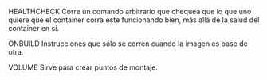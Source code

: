 HEALTHCHECK
Corre un comando arbitrario que chequea que lo que uno quiere que el container corra este funcionando bien, más allá de la salud del container en sí.

ONBUILD
Instrucciones que sólo se corren cuando la imagen es base de otra.

VOLUME
Sirve para crear puntos de montaje.

